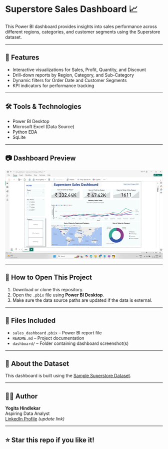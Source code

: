 # Superstore Sales Dashboard 📈

This Power BI dashboard provides insights into sales performance across different regions, categories, and customer segments using the Superstore dataset.

---

## 🧩 Features

- Interactive visualizations for Sales, Profit, Quantity, and Discount
- Drill-down reports by Region, Category, and Sub-Category
- Dynamic filters for Order Date and Customer Segments
- KPI indicators for performance tracking

---

## 🛠 Tools & Technologies

- Power BI Desktop
- Microsoft Excel (Data Source)
- Python EDA
- SqLite

---

## 📷 Dashboard Preview

![Superstore Dashboard Screenshot](https://github.com/YogitaY/E-Commerce-Sales-Insights/blob/main/E-Commerce-Sales-Insights/dashboard/sales_dashboard.png)


---

## 📁 How to Open This Project

1. Download or clone this repository.
2. Open the `.pbix` file using **Power BI Desktop**.
3. Make sure the data source paths are updated if the data is external.

---

## 📂 Files Included

- `sales_dashboard.pbix` – Power BI report file
- `README.md` – Project documentation
- `dashboard/` – Folder containing dashboard screenshot(s)

---

## 📌 About the Dataset

This dashboard is built using the [Sample Superstore Dataset](https://community.tableau.com/s/question/0D54T00000CWe1rSAD/sample-superstore-data).

---

## 🙋‍♀️ Author

**Yogita Hindlekar**  
Aspiring Data Analyst  
[LinkedIn Profile](https://www.linkedin.com/in/your-profile) _(update link)_

---

## ⭐️ Star this repo if you like it!


